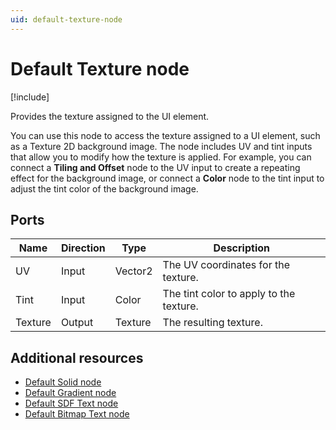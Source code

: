 ```yaml
---
uid: default-texture-node
---
```


# Default Texture node

[!include[](include_note_uitk.md)]

Provides the texture assigned to the UI element. 

You can use this node to access the texture assigned to a UI element, such as a Texture 2D background image. The node includes UV and tint inputs that allow you to modify how the texture is applied. For example, you can connect a **Tiling and Offset** node to the UV input to create a repeating effect for the background image, or connect a **Color** node to the tint input to adjust the tint color of the background image.

## Ports

| Name     | Direction | Type    | Description                          |
|----------|-----------|---------|--------------------------------------|
| UV       | Input     | Vector2 | The UV coordinates for the texture.   |
| Tint     | Input     | Color   | The tint color to apply to the texture. |
| Texture  | Output    | Texture | The resulting texture.       |

## Additional resources

- [Default Solid node](xref:default-solid-node)
- [Default Gradient node](xref:default-gradient-node)
- [Default SDF Text node](xref:default-sdf-text-node)
- [Default Bitmap Text node](xref:default-bitmap-text)
